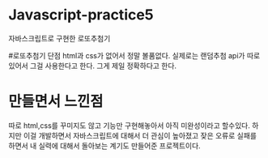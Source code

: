 # Javascript-practice5
자바스크립트로 구현한 로또추첨기

#로또추첨기 단점
html과 css가 없어서 정말 볼품없다.
실제로는 랜덤추첨 api가 따로 있어서 그걸 사용한다고 한다.
그게 제일 정확하다고 한다.

# 만들면서 느낀점
따로 html,css를 꾸미지도 않고 기능만 구현해놓아서 아직 미완성이라고 할수있다.
하지만 이걸 개발하면서 자바스크립트에 대해서 더 관심이 높아졌고 잦은 오류로 실패를 하면서 내 실력에 대해서 돌아보는 계기도 만들어준 프로젝트이다.
